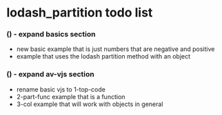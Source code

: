 # lodash_partition todo list

### () - expand basics section
* new basic example that is just numbers that are negative and positive
* example that uses the lodash partition method with an object

### () - expand av-vjs section
* rename basic vjs to 1-top-code
* 2-part-func example that is a function
* 3-col example that will work with objects in general
